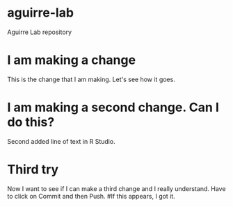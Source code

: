 # aguirre-lab
Aguirre Lab repository
# I am making a change
This is the change that I am making. Let's see how it goes.
# I am making a second change. Can I do this?
Second added line of text in R Studio.
# Third try
Now I want to see if I can make a third change and I really understand. Have to click on Commit and then Push.
#If this appears, I got it.